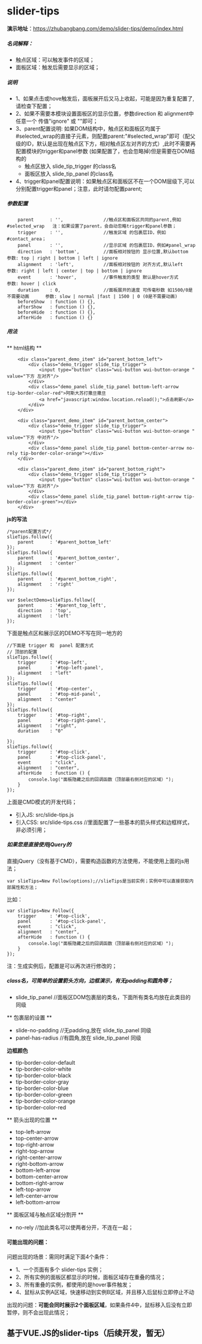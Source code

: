 # slider-tips

**演示地址**：https://zhubangbang.com/demo/slider-tips/demo/index.html

##### 名词解释：

- 触点区域：可以触发事件的区域；
- 面板区域：触发后需要显示的区域；

##### 说明
- 1、如果点击或hove触发后，面板展开后又马上收起，可能是因为重复配置了,请检查下配置；
- 2、如果不需要本模块设置面板区的显示位置，参数direction 和 alignment中任意一个 传值"ignore" 或 ""即可；
- 3、parent配置说明: 如果DOM结构中，触点区和面板区均属于#selected_wrap的直接子元素，则配置parent:"#selected_wrap"即可（配父级的ID，默认是出现在触点区下方，相对触点区左对齐的方式）,此时不需要再配置模块的trigger和panel参数 (如果配置了，也会忽略掉)但是需要在DOM结构的 
	- 触点区放入 slide_tip_trigger 的class名
	- 面板区放入 slide_tip_panel   的class名
- 4、trigger和panel配置说明：如果触点区和面板区不在一个DOM层级下,可以分别配置trigger和panel；注意，此时请勿配置parent;

##### 参数配置 

        parent      : '',               //触点区和面板区共同的parent,例如 #selected_wrap   注：如果设置了parent，会自动忽略trigger和panel参数；
        trigger     : '',               //触发区域 的包裹层ID，例如#contact_area；
        panel       : '',               //显示区域 的包裹层ID，例如#panel_wrap
        direction   : 'bottom',         //面板相对按钮的 显示位置,默认bottom                参数: top | right | bottom | left | ignore
        alignment   : 'left',           //面板相对按钮的 对齐方式,默认left                  参数: right | left | center | top | bottom | ignore
        event       : 'hover',          //事件触发的类型 默认是hover方式                    参数: hover | click
        duration    : 0,                //面板展开的速度 可传毫秒数 如1500/0是不需要动画      参数: slow | normal |fast | 1500 | 0 (0是不需要动画)
        beforeShow  : function () {},
        afterShow   : function () {},
        beforeHide  : function () {},
        afterHide   : function () {}

##### 用法
** html结构 **


        <div class="parent_demo_item" id="parent_bottom_left">
            <div class="demo_trigger slide_tip_trigger">
                <input type="button" class="wui-button wui-button-orange " value="下方 左对齐"/>
            </div>
            <div class="demo_panel slide_tip_panel bottom-left-arrow   tip-border-color-red">阿斯大苏打撒旦撒旦
                <a href="javascript:window.location.reload();">点击刷新</a>
            </div>
        </div>

        <div class="parent_demo_item" id="parent_bottom_center">
            <div class="demo_trigger slide_tip_trigger">
                <input type="button" class="wui-button wui-button-orange " value="下方 中对齐"/>
            </div>
            <div class="demo_panel slide_tip_panel bottom-center-arrow no-rely tip-border-color-orange"></div>
        </div>

        <div class="parent_demo_item" id="parent_bottom_right">
            <div class="demo_trigger slide_tip_trigger">
                <input type="button" class="wui-button wui-button-orange " value="下方 右对齐"/>
            </div>
            <div class="demo_panel slide_tip_panel bottom-right-arrow tip-border-color-green"></div>
        </div>

**js的写法**

    /*parent配置方式*/
    slieTips.follow({
        parent      : '#parent_bottom_left'
    });
    slieTips.follow({
        parent      : '#parent_bottom_center',
        alignment   : 'center'
    });
    slieTips.follow({
        parent      : '#parent_bottom_right',
        alignment   : 'right'
    });

    var $selectDemo=slieTips.follow({
        parent      : '#parent_top_left',
        direction   : 'top',
        alignment   : 'left'
    });



下面是触点区和展示区的DEMO不写在同一地方的

    //下面是 trigger 和  panel 配置方式
    // 顶部的配置
    slieTips.follow({
        trigger     : '#top-left',
        panel       : '#top-left-panel',
        alignment   : "left"
    });
    slieTips.follow({
        trigger     : '#top-center',
        panel       : '#top-mid-panel',
        alignment   : "center"
    });
    slieTips.follow({
        trigger     : '#top-right',
        panel       : '#top-right-panel',
        alignment   : "right",
        duration    : "0"

    });
    slieTips.follow({
        trigger     : '#top-click',
        panel       : '#top-click-panel',
        event       : "click",
        alignment   : "center",
        afterHide   : function () {
            console.log("面板隐藏之后的回调函数（顶部最右侧对应的区域）");
        }
    });


上面是CMD模式的开发代码；

- 引入JS: src/slide-tips.js
- 引入CSS: src/slide-tips.css  //里面配置了一些基本的箭头样式和边框样式，非必须引用；

##### 如果您是直接使用jQuery的

直接jQuery（没有基于CMD），需要构造函数的方法使用，不能使用上面的js用法；

	var slieTips=New Follow(options);//slieTips是当前实例；实例中可以直接获取内部属性和方法；

比如：

    var slieTips=New Follow({
        trigger     : '#top-click',
        panel       : '#top-click-panel',
        event       : "click",
        alignment   : "center",
        afterHide   : function () {
            console.log("面板隐藏之后的回调函数（顶部最右侧对应的区域）");
        }
    });

注：生成实例后，配置是可以再次进行修改的；


##### class名，可简单的设置箭头方向，边框演示，有无padding和圆角等；

- slide_tip_panel //面板区DOM包裹层的类名，下面所有类名均放在此类目的同级

** 包裹层的设置 **

- slide-no-padding //无padding,放在 slide_tip_panel 同级
- panel-has-radius //有圆角,放在 slide_tip_panel 同级

**边框颜色**

- tip-border-color-default
- tip-border-color-white
- tip-border-color-black
- tip-border-color-gray
- tip-border-color-blue
- tip-border-color-green
- tip-border-color-orange
- tip-border-color-red

** 箭头出现的位置 **

- top-left-arrow
- top-center-arrow
- top-right-arrow
- right-top-arrow
- right-center-arrow
- right-bottom-arrow
- bottom-left-arrow
- bottom-center-arrow
- bottom-right-arrow
- left-top-arrow
- left-center-arrow
- left-bottom-arrow

** 面板区域与触点区域分割开 **

- no-rely  //加此类名可以使两者分开，不连在一起；


#### 可能出现的问题：

问题出现的场景：需同时满足下面4个条件：

- 1、一个页面有多个 slider-tips 实例；
- 2、所有实例的面板区都显示的时候，面板区域存在重叠的情况；
- 3、所有重叠的实例，都使用的是hover事件触发；
- 4、鼠标从实例A区域，快速移动到实例B区域，并且移入后鼠标立即停止不动

出现的问题：**可能会同时展示2个面板区域**，如果条件4中，鼠标移入后没有立即暂停，则不会出现此情况；



## 基于VUE.JS的slider-tips（后续开发，暂无）
